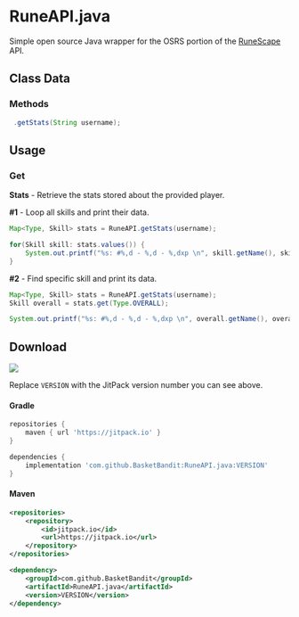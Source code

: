 # RuneAPI.java
Simple open source Java wrapper for the OSRS portion of the [RuneScape](https://oldschool.runescape.com/) API.

## Class Data

### Methods

```java
 .getStats(String username);
```

## Usage

### Get

**Stats** - Retrieve the stats stored about the provided player.

**#1** - Loop all skills and print their data.
```java
Map<Type, Skill> stats = RuneAPI.getStats(username);

for(Skill skill: stats.values()) {
    System.out.printf("%s: #%,d - %,d - %,dxp \n", skill.getName(), skill.getRank(), skill.getLevel(), skill.getExperience());
}
```

**#2** - Find specific skill and print its data.
```java
Map<Type, Skill> stats = RuneAPI.getStats(username);
Skill overall = stats.get(Type.OVERALL);

System.out.printf("%s: #%,d - %,d - %,dxp \n", overall.getName(), overall.getRank(), overall.getLevel(), overall.getExperience());
```

## Download

[![](https://jitpack.io/v/BasketBandit/RuneAPI.java.svg)](https://jitpack.io/#BasketBandit/RuneAPI.java)
 
Replace `VERSION` with the JitPack version number you can see above.
 
#### Gradle
```gradle
repositories {
    maven { url 'https://jitpack.io' }
}
```

```gradle
dependencies {
    implementation 'com.github.BasketBandit:RuneAPI.java:VERSION'
}
```
 
#### Maven
```xml
<repositories>
    <repository>
        <id>jitpack.io</id>
        <url>https://jitpack.io</url>
    </repository>
</repositories>
```  

```xml
<dependency>
    <groupId>com.github.BasketBandit</groupId>
    <artifactId>RuneAPI.java</artifactId>
    <version>VERSION</version>
</dependency>
```